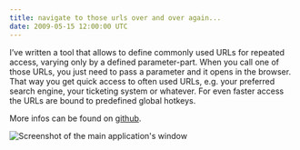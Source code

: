 ```yaml
---
title: navigate to those urls over and over again...
date: 2009-05-15 12:00:00 UTC
---
```


I’ve written a tool that allows to define commonly used URLs for repeated
access, varying only by a defined parameter-part. When you call one of those
URLs, you just need to pass a parameter and it opens in the browser. That way
you get quick access to often used URLs, e.g. your preferred search engine,
your ticketing system or whatever. For even faster access the URLs are bound to
predefined global hotkeys.

More infos can be found on
[github](https://github.com/koffeinfrei/execurl).

![Screenshot of the main application's
window](2009-05-15-navigate-to-those-urls-over-and-over-again/execurl-screen1.png "Screenshot of the main application's window")
